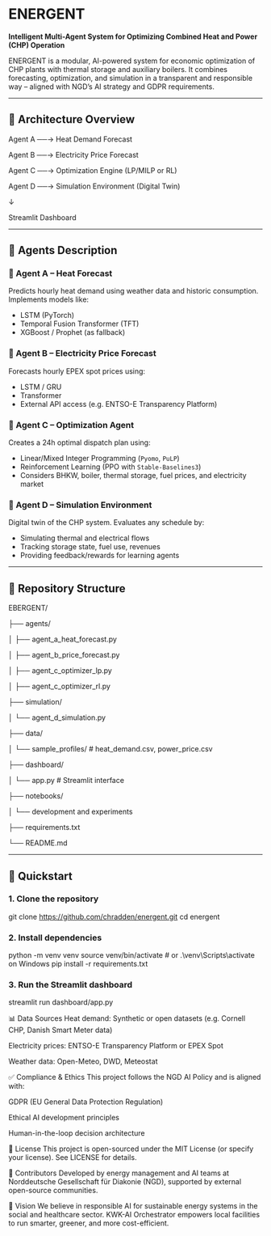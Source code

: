 # ENERGENT


**Intelligent Multi-Agent System for Optimizing Combined Heat and Power (CHP) Operation**

ENERGENT is a modular, AI-powered system for economic optimization of CHP plants with thermal storage and auxiliary boilers. It combines forecasting, optimization, and simulation in a transparent and responsible way – aligned with NGD’s AI strategy and GDPR requirements.

---

## 🚦 Architecture Overview

Agent A ──→ Heat Demand Forecast

Agent B ──→ Electricity Price Forecast

Agent C ──→ Optimization Engine (LP/MILP or RL)

Agent D ──→ Simulation Environment (Digital Twin)

↓

Streamlit Dashboard


---

## 🤖 Agents Description

### 🔹 Agent A – Heat Forecast
Predicts hourly heat demand using weather data and historic consumption. Implements models like:
- LSTM (PyTorch)
- Temporal Fusion Transformer (TFT)
- XGBoost / Prophet (as fallback)

### 🔹 Agent B – Electricity Price Forecast
Forecasts hourly EPEX spot prices using:
- LSTM / GRU
- Transformer
- External API access (e.g. ENTSO-E Transparency Platform)

### 🔹 Agent C – Optimization Agent
Creates a 24h optimal dispatch plan using:
- Linear/Mixed Integer Programming (`Pyomo`, `PuLP`)
- Reinforcement Learning (PPO with `Stable-Baselines3`)
- Considers BHKW, boiler, thermal storage, fuel prices, and electricity market

### 🔹 Agent D – Simulation Environment
Digital twin of the CHP system. Evaluates any schedule by:
- Simulating thermal and electrical flows
- Tracking storage state, fuel use, revenues
- Providing feedback/rewards for learning agents

---

## 📁 Repository Structure

EBERGENT/

├── agents/

│ ├── agent_a_heat_forecast.py

│ ├── agent_b_price_forecast.py

│ ├── agent_c_optimizer_lp.py

│ ├── agent_c_optimizer_rl.py

├── simulation/

│ └── agent_d_simulation.py

├── data/

│ └── sample_profiles/ # heat_demand.csv, power_price.csv

├── dashboard/

│ └── app.py # Streamlit interface

├── notebooks/

│ └── development and experiments

├── requirements.txt

└── README.md



---

## 🚀 Quickstart

### 1. Clone the repository


git clone https://github.com/chradden/energent.git
cd energent


### 2. Install dependencies

python -m venv venv
source venv/bin/activate  # or .\venv\Scripts\activate on Windows
pip install -r requirements.txt


### 3. Run the Streamlit dashboard

streamlit run dashboard/app.py




📊 Data Sources
Heat demand: Synthetic or open datasets (e.g. Cornell CHP, Danish Smart Meter data)

Electricity prices: ENTSO-E Transparency Platform or EPEX Spot

Weather data: Open-Meteo, DWD, Meteostat

✅ Compliance & Ethics
This project follows the NGD AI Policy and is aligned with:

GDPR (EU General Data Protection Regulation)

Ethical AI development principles

Human-in-the-loop decision architecture

📄 License
This project is open-sourced under the MIT License (or specify your license). See LICENSE for details.

🤝 Contributors
Developed by energy management and AI teams at Norddeutsche Gesellschaft für Diakonie (NGD), supported by external open-source communities.

🧭 Vision
We believe in responsible AI for sustainable energy systems in the social and healthcare sector. KWK-AI Orchestrator empowers local facilities to run smarter, greener, and more cost-efficient.
